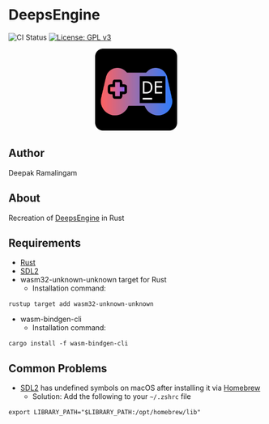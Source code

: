 # DeepsEngine

![CI Status](https://github.com/rdeepak2002/DeepsEngineNeo/actions/workflows/ci.yml/badge.svg?branch=main) [![License: GPL v3](https://img.shields.io/badge/License-GPLv3-blue.svg)](https://www.gnu.org/licenses/gpl-3.0)

<p align="center">
  <a href="https://github.com/rdeepak2002/DeepsEngineNeo">
    <img src="doc/image/logo.png" height="162" alt="DeepsEngine logo">
  </a>
</p>

## Author

Deepak Ramalingam

## About

Recreation of [DeepsEngine](https://github.com/rdeepak2002/DeepsEngine) in Rust

## Requirements

- [Rust](https://www.rust-lang.org/tools/install) 
- [SDL2](https://wiki.libsdl.org/Installation)
- wasm32-unknown-unknown target for Rust
  - Installation command:
```shell
rustup target add wasm32-unknown-unknown
```
- wasm-bindgen-cli
  - Installation command:
```shell
cargo install -f wasm-bindgen-cli
```

## Common Problems

- [SDL2](https://wiki.libsdl.org/Installation) has undefined symbols on macOS after installing it via [Homebrew](https://brew.sh/)
  - Solution: Add the following to your ```~/.zshrc``` file
```shell
export LIBRARY_PATH="$LIBRARY_PATH:/opt/homebrew/lib"
```
